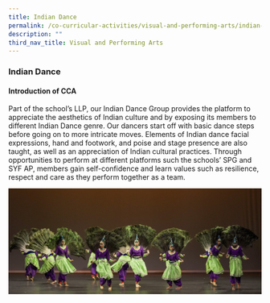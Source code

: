 ```yaml
---
title: Indian Dance
permalink: /co-curricular-activities/visual-and-performing-arts/indian-dance/
description: ""
third_nav_title: Visual and Performing Arts
---
```

### **Indian Dance**

#### **Introduction of CCA**
Part of the school’s LLP, our Indian Dance Group provides the platform to appreciate the aesthetics of Indian culture and by exposing its members to different Indian Dance genre. Our dancers start off with basic dance steps before going on to more intricate moves. Elements of Indian dance facial expressions, hand and footwork, and poise and stage presence are also taught, as well as an appreciation of Indian cultural practices. Through opportunities to perform at different platforms such the schools’ SPG and SYF AP, members gain self-confidence and learn values such as resilience, respect and care as they perform together as a team.


![](/images/2023%20CCA/Indian%20Dance.jpg)